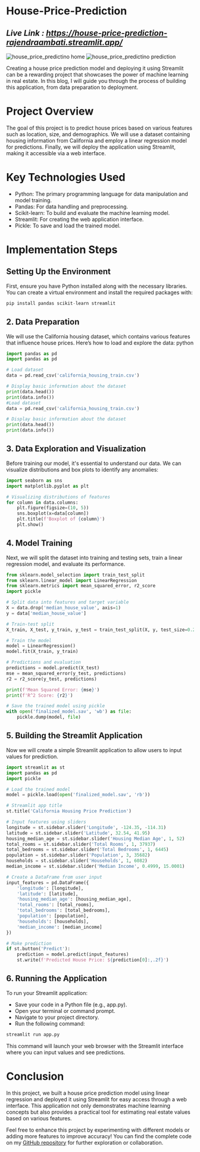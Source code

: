 # House-Price-Prediction

## *Live Link : https://house-price-prediction-rajendraambati.streamlit.app/*

![house_price_predictino home](https://github.com/user-attachments/assets/6612e9b6-586c-4ddd-8f8a-c95aa5766bdf)
![house_price_predictino prediction](https://github.com/user-attachments/assets/87d6ce1b-645b-4bb7-aeea-aa97d4d382d4)

Creating a house price prediction model and deploying it using Streamlit can be a rewarding project that showcases the power of machine learning in real estate. In this blog, I will guide you through the process of building this application, from data preparation to deployment.

# Project Overview
The goal of this project is to predict house prices based on various features such as location, size, and demographics. We will use a dataset containing housing information from California and employ a linear regression model for predictions. Finally, we will deploy the application using Streamlit, making it accessible via a web interface.

# Key Technologies Used
  - Python: The primary programming language for data manipulation and model training.
  - Pandas: For data handling and preprocessing.
  - Scikit-learn: To build and evaluate the machine learning model.
  - Streamlit: For creating the web application interface.
  - Pickle: To save and load the trained model.
# Implementation Steps
## Setting Up the Environment
First, ensure you have Python installed along with the necessary libraries. You can create a virtual environment and install the required packages with:

```py
pip install pandas scikit-learn streamlit
```

## 2. Data Preparation
We will use the California housing dataset, which contains various features that influence house prices. Here’s how to load and explore the data:
python

```py
import pandas as pd
import pandas as pd

# Load dataset
data = pd.read_csv('california_housing_train.csv')

# Display basic information about the dataset
print(data.head())
print(data.info())
#Load dataset
data = pd.read_csv('california_housing_train.csv')

# Display basic information about the dataset
print(data.head())
print(data.info())
```

## 3. Data Exploration and Visualization
Before training our model, it's essential to understand our data. We can visualize distributions and box plots to identify any anomalies:
```py
import seaborn as sns
import matplotlib.pyplot as plt

# Visualizing distributions of features
for column in data.columns:
    plt.figure(figsize=(10, 5))
    sns.boxplot(x=data[column])
    plt.title(f'Boxplot of {column}')
    plt.show()
```

## 4. Model Training
Next, we will split the dataset into training and testing sets, train a linear regression model, and evaluate its performance.

```py
from sklearn.model_selection import train_test_split
from sklearn.linear_model import LinearRegression
from sklearn.metrics import mean_squared_error, r2_score
import pickle

# Split data into features and target variable
X = data.drop('median_house_value', axis=1)
y = data['median_house_value']

# Train-test split
X_train, X_test, y_train, y_test = train_test_split(X, y, test_size=0.2, random_state=42)

# Train the model
model = LinearRegression()
model.fit(X_train, y_train)

# Predictions and evaluation
predictions = model.predict(X_test)
mse = mean_squared_error(y_test, predictions)
r2 = r2_score(y_test, predictions)

print(f'Mean Squared Error: {mse}')
print(f'R^2 Score: {r2}')

# Save the trained model using pickle
with open('finalized_model.sav', 'wb') as file:
    pickle.dump(model, file)
```

## 5. Building the Streamlit Application
Now we will create a simple Streamlit application to allow users to input values for prediction.

```py
import streamlit as st
import pandas as pd
import pickle

# Load the trained model
model = pickle.load(open('finalized_model.sav', 'rb'))

# Streamlit app title
st.title('California Housing Price Prediction')

# Input features using sliders
longitude = st.sidebar.slider('Longitude', -124.35, -114.31)
latitude = st.sidebar.slider('Latitude', 32.54, 41.95)
housing_median_age = st.sidebar.slider('Housing Median Age', 1, 52)
total_rooms = st.sidebar.slider('Total Rooms', 1, 37937)
total_bedrooms = st.sidebar.slider('Total Bedrooms', 1, 6445)
population = st.sidebar.slider('Population', 3, 35682)
households = st.sidebar.slider('Households', 1, 6082)
median_income = st.sidebar.slider('Median Income', 0.4999, 15.0001)

# Create a DataFrame from user input
input_features = pd.DataFrame({
    'longitude': [longitude],
    'latitude': [latitude],
    'housing_median_age': [housing_median_age],
    'total_rooms': [total_rooms],
    'total_bedrooms': [total_bedrooms],
    'population': [population],
    'households': [households],
    'median_income': [median_income]
})

# Make prediction
if st.button('Predict'):
    prediction = model.predict(input_features)
    st.write(f'Predicted House Price: ${prediction[0]:,.2f}')
```

## 6. Running the Application
To run your Streamlit application:
  - Save your code in a Python file (e.g., app.py).
  - Open your terminal or command prompt.
  - Navigate to your project directory.
  - Run the following command:

```py
streamlit run app.py
```

This command will launch your web browser with the Streamlit interface where you can input values and see predictions.

# Conclusion

In this project, we built a house price prediction model using linear regression and deployed it using Streamlit for easy access through a web interface. This application not only demonstrates machine learning concepts but also provides a practical tool for estimating real estate values based on various features.

Feel free to enhance this project by experimenting with different models or adding more features to improve accuracy! You can find the complete code on my [GitHub repository](https://github.com/rajendraambati/House-Price-Prediction) for further exploration or collaboration.
